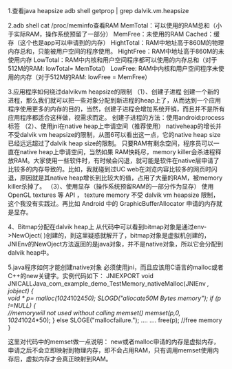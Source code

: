 
1.查看java heapsize
adb shell getprop | grep dalvik.vm.heapsize

2.adb shell cat /proc/meminfo查看RAM
MemTotal：可以使用的RAM总和（小于实际RAM，操作系统预留了一部分）
MemFree：未使用的RAM
Cached：缓存（这个也是app可以申请到的内存）
HightTotal：RAM中地址高于860M的物理内存总和，只能被用户空间的程序使用。
HightFree：RAM中地址高于860M的未使用内存
LowTotal：RAM中内核和用户空间程序都可以使用的内存总和（对于512M的RAM: lowTotal= MemTotal）
LowFree: RAM中内核和用户空间程序未使用的内存（对于512M的RAM: lowFree = MemFree）

 3.应用程序如何绕过dalvikvm heapsize的限制
（1）、创建子进程
      创建一个新的进程，那么我们就可以把一些对象分配到新进程的heap上了，从而达到一个应用程序使用更多的内存的目的，当然，创建子进程会增加系统开销，而且并不是所有应用程序都适合这样做，视需求而定。
创建子进程的方法：使用android:process标签
（2）、使用jni在native heap上申请空间（推荐使用）
      nativeheap的增长并不受dalvik vm heapsize的限制，从图6可以看出这一点，它的native heap size已经远远超过了dalvik heap size的限制。
只要RAM有剩余空间，程序员可以一直在native heap上申请空间，当然如果 RAM快耗尽，memory killer会杀进程释放RAM。大家使用一些软件时，有时候会闪退，就可能是软件在native层申请了比较多的内存导致的。比如，我就碰到过UC web在浏览内容比较多的网页时闪退，原因就是其native heap增长到比较大的值，占用了大量的RAM，被memory killer杀掉了。
（3）、使用显存（操作系统预留RAM的一部分作为显存）
       使用 OpenGL textures 等 API ， texture memory 不受 dalvik vm heapsize 限制，这个我没有实践过。再比如 Android 中的 GraphicBufferAllocator 申请的内存就是显存。

4、Bitmap分配在dalvik heap上
从代码中可以看到bitmap对象是通过env->NewOject( )创建的，到这里疑惑就解开了，bitmap对象是虚拟机创建的，JNIEnv的NewOject方法返回的是java对象，并不是native对象，所以它会分配到dalvik heap中。

5.java程序如何才能创建native对象
必须使用jni，而且应该用C语言的malloc或者C++的new关键字。实例代码如下：
JNIEXPORT void JNICALLJava_com_example_demo_TestMemory_nativeMalloc(JNIEnv *, jobject)
{      
         void * p= malloc(1024*1024*50);
         SLOGD("allocate50M Bytes memory");
         if (p !=NULL)
         {       
                   //memorywill not used without calling memset()
                   memset(p,0, 1024*1024*50);
         }
         else
                   SLOGE("mallocfailure.");
   ….
   ….
free(p); //free memory
}

这里对代码中的memset做一点说明：
       new或者malloc申请的内存是虚拟内存，申请之后不会立即映射到物理内存，即不会占用RAM，只有调用memset使用内存后，虚拟内存才会真正映射到RAM。

	